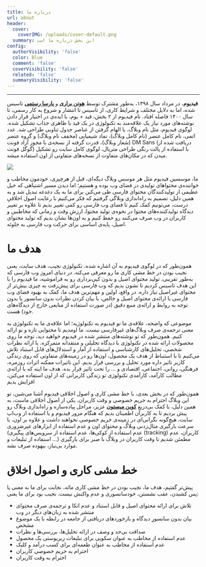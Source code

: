 ```yaml
---
title: درباره ما
url: about
header:
  cover:
    coverIMG: /uploads/cover-default.png
  summary: این بخش درباره ما است
config:
  authorVisibility: 'false'
  color: Blue
  comment: 'false'
  coverVisibility: 'false'
  related: 'false'
  summaryVisibility: 'false'
---
```

****

**فیدیوم**، در مرداد سال ۱۳۹۸، به‌طور مشترک توسط [**هوتن براری**](https://twitter.com/baraary) و [**پارسا رستمی**](https://twitter.com/GlassesPi) تاسیس شده، اما به دلایل مختلف و شرایط کاری، از تاسیس تا انتشار و شروع به کار رسمی، تا سال ۱۴۰۰ فاصله افتاد. نام فیدیوم از ۲ بخش، فید + یوم، با ایده‌ی در اختیار قرار دادن نوشته‌های مورد نیاز یک علاقه‌مند به تکنولوژی در یک فید با ظاهری جذاب تشکیل شده. لوگوی فیدیوم، مثل نام وبلاگ، با الهام گرفتن از عناصر جدول تناوبی طراحی شد. عدد اتمی، نام کامل عنصر (نام کامل وبلاگ)، نماد شیمیایی (مخفف نام وبلاگ) و گروه عنصر (شعار وبلاگ)، قدرت گرفته از نسخه‌ی با مجوز آزاد فونت DM Sans (دریافت شده از گوگل فونت) با استفاده از پالت رنگی طراحی متریال، لوگوی کامل سایت رو تشکیل میدن که در مکان‌های متفاوت از نسخه‌های متفاوتی از اون استفاده میشه.



![](/uploads/aboutus.png)

ما، موسسین فیدیوم مثل هر موسس وبلاگ دیگه‌ای، قبل از هرچیزی، خودمون مخاطب و خواننده‌‌ی محتواهای تولیدی در فضای وب بوده‌ و هستیم؛ اما دیدن مسیر اشتباهی که خیل عظیمی از تولیدکنندگان محتوای فارسی طی می‌کنن برای ما به یک دغدغه تبدیل شد و به همین دلیل، تصمیم به راه‌اندازی وبلاگی گرفتیم که فکر می‌کنیم با رعایت اصول اخلاقیِ درست، می‌تونیم کمک کنیم تا فضای وب فارسی رو کمی تغییر بدیم تا علاوه بر تغییر دیدگاه تولیدکننده‌های محتوا در نحوه‌ی تولید محتوا، ارزشِ وقت و زمانی که مخاطبین و کاربران در وب صرف می‌کنند رو حفظ کنیم و به اون‌ها نشان بدیم که تولید محتوای اصیل، پایه‌ی اساسی برای حرکت وب فارسی به جلوئه.

# هدف ما

همون‌طور که در لوگوی فیدیوم به آن اشاره شده، تکنولوژی نجیب، هدف سایت، یعنی نجیب بودن در خط مشی کاری ما رو معرفی می‌کنه. در دنیای امروز وب فارسی که به‌طور تقریبی، تولید محتوای اصیل و بدون کپی‌برداری رو به فراموشیه، ما فیدیوم را با این هدف تاسیس کردیم تا نشون بدیم که وب فارسی برای پیش‌رفت به چیزی بیش‌تر از محتوای غیراصیل نیاز داره. در واقع، اولین و مهم‌ترین هدف ما، کمک به بهبود فضای وب فارسی با ارائه‌ی محتوای اصیل و خالص، با بیان کردن نظرات بدون سانسور یا بدون توجه به روابط و ارائه‌ی منبع دقیق (در صورت استفاده از منابعی خارج از دیدگاه‌های خود) هست.

موضوعی که واضحه، علاقه‌ی ما تو فیدیوم به تکنولوژیه؛ اما علاقه‌ی ما به تکنولوژی به معنی ترجمه‌ی صرف وبلاگ‌های غیرفارسی نیست. ما اومدیم تا محتوایی تازه و نو ارائه کنیم. همون‌طور که تو نوشته‌های منتشر شده در فیدیوم خواهید دید، توجه ما  روی محصولات ارائه شده در تکنولوژی با دیدگاه تحلیلی و منتقدانه متمرکزه. با ارائه نظرات شخصی، تحلیل‌های کارشناسی و استفاده از آمار و استدلال‌های قابل استناد تلاش می‌کنیم تا با استنباط از هدف یک محصول، اون‌ها  رو در زمینه‌های متفاوتی که روی زندگی کاربر تاثیر داره مورد تحلیل و بررسی قرار بدیم. این تاثیرات ممکنه اثرات روزمره، فرهنگی، روانی، اجتماعی، اقتصادی و … را تحت تاثیر قرار بده. هدف ما اینه که با ارائه‌ی مطالب کارآمد، کارآمدی تکنولوژی تو زندگی کاربرانی که از اون استفاده می‌کنن، افزایش بدیم

همون‌طور  که در بخش بعدی، با خط مشی کاری و اصول اخلاقی فیدیوم آشنا می‌شین، تو این وبلاگ احترام به حریم خصوصی و وقت کاربران، یکی از اصول اخلاقی ماست، به همین دلیل، با کمک بی‌دریغِ [**کوین میستون**](https://twitter.com/kevinmiston) عزیز، مراحل پیاده‌سازه و راه‌اندازی وبلاگ رو پیش بردیم تا به کاربران اطمینان بدیم که هنگام مرور فیدیوم و یا استفاده از وب‌اپ سایت، هیچ‌گونه نگرانی‌ای در زمینه‌ی حریم خصوصی نخواهند داشت و علاوه بر اون، با سرعت بارگیری مثال‌زدنی وبلاگ و محتوای اون و عدم استفاده از ابزارهای غیرضروری (عدم استفاده از کوکی‌ها، عدم استفاده از سرویس‌های پیگیری (tracking) کاربران، عدم استفاده از تبلیغات و …) مطمئن شدیم تا وقت کاربران در وبلاگ با صبر برای بارگیری موارد بی‌نیاز، بیهوده صرف نشه.

# خط مشی کاری و اصول اخلاق

پیش‌تر گفتیم، هدف ما، نجیب بودن در خط مشی کاری مائه، نجابت برای ما به معنی پا پس کشیدن، عقب نشستن، خودسانسوری و عدم واکنش نیست. نجیب بود برای ما یعنی:

* تلاش برای ارائه محتوای اصیل و قابل استناد و عدم اتکا و ترجمه‌ی صرف محتوای منتشر شده به زبان‌های دیگر در وب
* بیان بدون سانسورِ دیدگاه و بازخوردهای دریافتی از جامعه در رابطه با یک موضوع مشخص
* صداقت بی‌حد و وصف در ارائه تحلیل‌ها، بررسی‌ها و نظرات
* عدم استفاده از مخاطب به عنوان سکویی برای تبلیغات زیرپوستی یک محصول
* عدم استفاده از مخاطب به عنوان طعمه‌ای برای کسب درآمد و کلیک
* احترام به حریم خصوصی کاربران
* احترام به وقت کاربران
